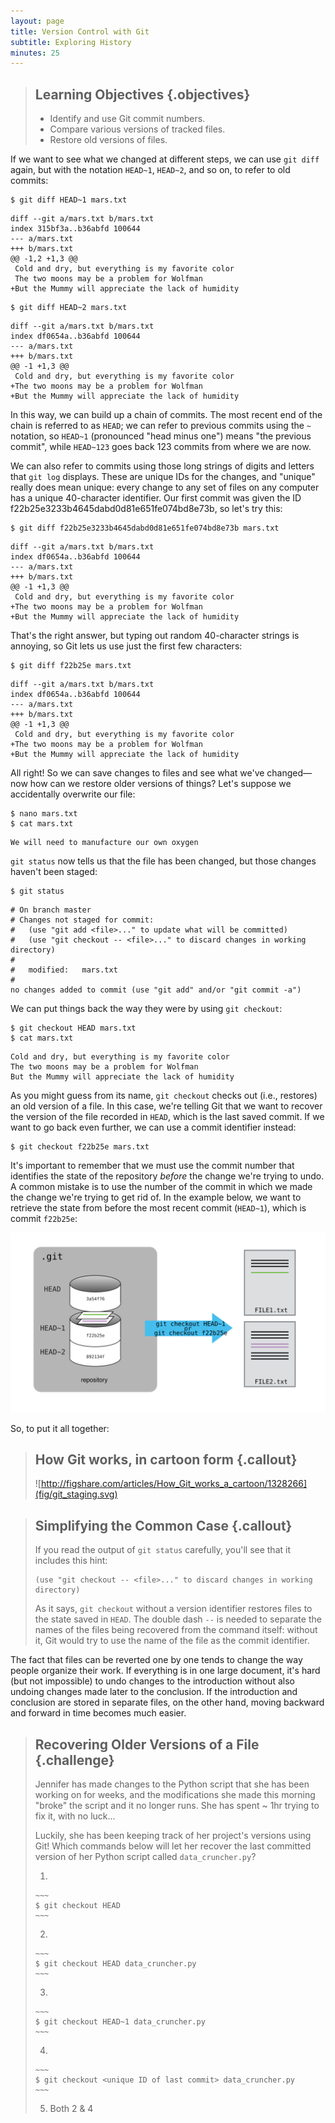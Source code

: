 ```yaml
---
layout: page
title: Version Control with Git
subtitle: Exploring History
minutes: 25
---
```

> ## Learning Objectives {.objectives}
>
> *   Identify and use Git commit numbers.
> *   Compare various versions of tracked files.
> *   Restore old versions of files.

If we want to see what we changed at different steps, we can use `git diff`
again, but with the notation `HEAD~1`, `HEAD~2`, and so on, to refer to old
commits:

~~~ {.bash}
$ git diff HEAD~1 mars.txt
~~~
~~~ {.output}
diff --git a/mars.txt b/mars.txt
index 315bf3a..b36abfd 100644
--- a/mars.txt
+++ b/mars.txt
@@ -1,2 +1,3 @@
 Cold and dry, but everything is my favorite color
 The two moons may be a problem for Wolfman
+But the Mummy will appreciate the lack of humidity
~~~
~~~ {.bash}
$ git diff HEAD~2 mars.txt
~~~
~~~ {.output}
diff --git a/mars.txt b/mars.txt
index df0654a..b36abfd 100644
--- a/mars.txt
+++ b/mars.txt
@@ -1 +1,3 @@
 Cold and dry, but everything is my favorite color
+The two moons may be a problem for Wolfman
+But the Mummy will appreciate the lack of humidity
~~~

In this way,
we can build up a chain of commits.
The most recent end of the chain is referred to as `HEAD`;
we can refer to previous commits using the `~` notation,
so `HEAD~1` (pronounced "head minus one")
means "the previous commit",
while `HEAD~123` goes back 123 commits from where we are now.

We can also refer to commits using
those long strings of digits and letters
that `git log` displays.
These are unique IDs for the changes,
and "unique" really does mean unique:
every change to any set of files on any computer
has a unique 40-character identifier.
Our first commit was given the ID
f22b25e3233b4645dabd0d81e651fe074bd8e73b,
so let's try this:

~~~ {.bash}
$ git diff f22b25e3233b4645dabd0d81e651fe074bd8e73b mars.txt
~~~
~~~ {.output}
diff --git a/mars.txt b/mars.txt
index df0654a..b36abfd 100644
--- a/mars.txt
+++ b/mars.txt
@@ -1 +1,3 @@
 Cold and dry, but everything is my favorite color
+The two moons may be a problem for Wolfman
+But the Mummy will appreciate the lack of humidity
~~~

That's the right answer,
but typing out random 40-character strings is annoying,
so Git lets us use just the first few characters:

~~~ {.bash}
$ git diff f22b25e mars.txt
~~~
~~~ {.output}
diff --git a/mars.txt b/mars.txt
index df0654a..b36abfd 100644
--- a/mars.txt
+++ b/mars.txt
@@ -1 +1,3 @@
 Cold and dry, but everything is my favorite color
+The two moons may be a problem for Wolfman
+But the Mummy will appreciate the lack of humidity
~~~


All right! So
we can save changes to files and see what we've changed&mdash;now how
can we restore older versions of things?
Let's suppose we accidentally overwrite our file:

~~~ {.bash}
$ nano mars.txt
$ cat mars.txt
~~~
~~~ {.output}
We will need to manufacture our own oxygen
~~~

`git status` now tells us that the file has been changed,
but those changes haven't been staged:

~~~ {.bash}
$ git status
~~~
~~~ {.output}
# On branch master
# Changes not staged for commit:
#   (use "git add <file>..." to update what will be committed)
#   (use "git checkout -- <file>..." to discard changes in working directory)
#
#	modified:   mars.txt
#
no changes added to commit (use "git add" and/or "git commit -a")
~~~

We can put things back the way they were
by using `git checkout`:

~~~ {.bash}
$ git checkout HEAD mars.txt
$ cat mars.txt
~~~
~~~ {.output}
Cold and dry, but everything is my favorite color
The two moons may be a problem for Wolfman
But the Mummy will appreciate the lack of humidity
~~~

As you might guess from its name,
`git checkout` checks out (i.e., restores) an old version of a file.
In this case,
we're telling Git that we want to recover the version of the file recorded in `HEAD`,
which is the last saved commit.
If we want to go back even further,
we can use a commit identifier instead:

~~~ {.bash}
$ git checkout f22b25e mars.txt
~~~

It's important to remember that
we must use the commit number that identifies the state of the repository
*before* the change we're trying to undo.
A common mistake is to use the number of
the commit in which we made the change we're trying to get rid of.
In the example below, we want to retrieve the state from before the most
recent commit (`HEAD~1`), which is commit `f22b25e`:

![Git Checkout](fig/git-checkout.svg)

So, to put it all together:

> ## How Git works, in cartoon form {.callout}
> ![http://figshare.com/articles/How_Git_works_a_cartoon/1328266](fig/git_staging.svg)

> ## Simplifying the Common Case {.callout}
>
> If you read the output of `git status` carefully,
> you'll see that it includes this hint:
>
> ~~~ {.bash}
> (use "git checkout -- <file>..." to discard changes in working directory)
> ~~~
>
> As it says,
> `git checkout` without a version identifier restores files to the state saved in `HEAD`.
> The double dash `--` is needed to separate the names of the files being recovered
> from the command itself:
> without it,
> Git would try to use the name of the file as the commit identifier.

The fact that files can be reverted one by one
tends to change the way people organize their work.
If everything is in one large document,
it's hard (but not impossible) to undo changes to the introduction
without also undoing changes made later to the conclusion.
If the introduction and conclusion are stored in separate files,
on the other hand,
moving backward and forward in time becomes much easier.


> ## Recovering Older Versions of a File {.challenge}
>
> Jennifer has made changes to the Python script that she has been working on for weeks, and the
> modifications she made this morning "broke" the script and it no longer runs. She has spent
> ~ 1hr trying to fix it, with no luck...
>
> Luckily, she has been keeping track of her project's versions using Git! Which commands below will
> let her recover the last committed version of her Python script called
> `data_cruncher.py`?
>
> 1. 
>
>     ~~~
>     $ git checkout HEAD
>     ~~~
> 2. 
>
>     ~~~
>     $ git checkout HEAD data_cruncher.py
>     ~~~
> 3. 
>
>     ~~~
>     $ git checkout HEAD~1 data_cruncher.py
>     ~~~
> 4. 
>
>     ~~~
>     $ git checkout <unique ID of last commit> data_cruncher.py
>     ~~~
> 5. Both 2 & 4
